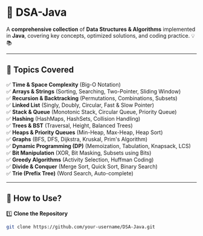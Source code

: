 # 🚀 DSA-Java  

A **comprehensive collection** of **Data Structures & Algorithms** implemented in **Java**, covering key concepts, optimized solutions, and coding practice. 💡📚  

---

## 📌 Topics Covered  

✅ **Time & Space Complexity** (Big-O Notation)  
✅ **Arrays & Strings** (Sorting, Searching, Two-Pointer, Sliding Window)  
✅ **Recursion & Backtracking** (Permutations, Combinations, Subsets)  
✅ **Linked List** (Singly, Doubly, Circular, Fast & Slow Pointer)  
✅ **Stack & Queue** (Monotonic Stack, Circular Queue, Priority Queue)  
✅ **Hashing** (HashMaps, HashSets, Collision Handling)  
✅ **Trees & BST** (Traversal, Height, Balanced Trees)  
✅ **Heaps & Priority Queues** (Min-Heap, Max-Heap, Heap Sort)  
✅ **Graphs** (BFS, DFS, Dijkstra, Kruskal, Prim's Algorithm)  
✅ **Dynamic Programming (DP)** (Memoization, Tabulation, Knapsack, LCS)  
✅ **Bit Manipulation** (XOR, Bit Masking, Subsets using Bits)  
✅ **Greedy Algorithms** (Activity Selection, Huffman Coding)  
✅ **Divide & Conquer** (Merge Sort, Quick Sort, Binary Search)  
✅ **Trie (Prefix Tree)** (Word Search, Auto-complete)  

---
## 🚀 How to Use?  

1️⃣ **Clone the Repository**  
```sh
git clone https://github.com/your-username/DSA-Java.git

